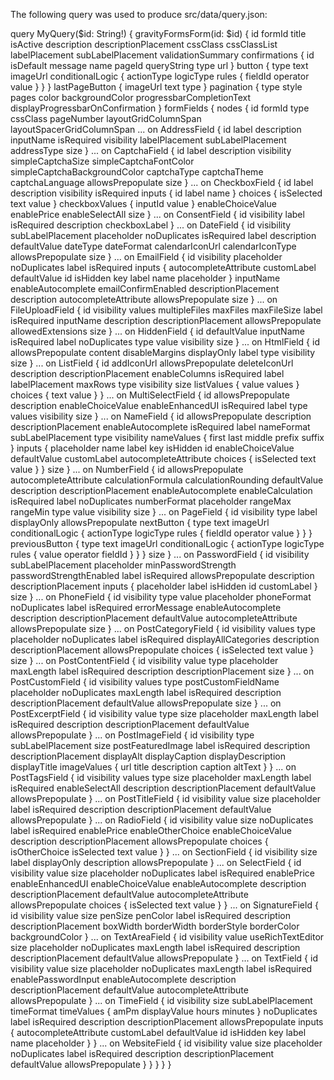 The following query was used to produce src/data/query.json:

query MyQuery($id: String!) {
  gravityFormsForm(id: $id) {
    id
    formId
    title
    isActive
    description
    descriptionPlacement
    cssClass
    cssClassList
    labelPlacement
    subLabelPlacement
    validationSummary
    confirmations {
      id
      isDefault
      message
      name
      pageId
      queryString
      type
      url
    }
    button {
      type
      text
      imageUrl
      conditionalLogic {
        actionType
        logicType
        rules {
          fieldId
          operator
          value
        }
      }
    }
    lastPageButton {
      imageUrl
      text
      type
    }
    pagination {
      type
      style
      pages
      color
      backgroundColor
      progressbarCompletionText
      displayProgressbarOnConfirmation
    }
    formFields {
      nodes {
        id
        formId
        type
        cssClass
        pageNumber
        layoutGridColumnSpan
        layoutSpacerGridColumnSpan
        ... on AddressField {
            id
            label
            description
            inputName
            isRequired
            visibility
            labelPlacement
            subLabelPlacement
            addressType
            size
          }
          ... on CaptchaField {
            id
            label
            description
            visibility
            simpleCaptchaSize
            simpleCaptchaFontColor
            simpleCaptchaBackgroundColor
            captchaType
            captchaTheme
            captchaLanguage
            allowsPrepopulate
            size
          }
          ... on CheckboxField {
            id
            label
            description
            visibility
            isRequired
            inputs {
              id
              label
              name
            }
            choices {
              isSelected
              text
              value
            }
            checkboxValues {
              inputId
              value
            }
            enableChoiceValue
            enablePrice
            enableSelectAll
            size
          }
          ... on ConsentField {
            id
            visibility
            label
            isRequired
            description
            checkboxLabel
          }
          ... on DateField {
            id
            visibility
            subLabelPlacement
            placeholder
            noDuplicates
            isRequired
            label
            description
            defaultValue
            dateType
            dateFormat
            calendarIconUrl
            calendarIconType
            allowsPrepopulate
            size
          }
          ... on EmailField {
            id
            visibility
            placeholder
            noDuplicates
            label
            isRequired
            inputs {
              autocompleteAttribute
              customLabel
              defaultValue
              id
              isHidden
              key
              label
              name
              placeholder
            }
            inputName
            enableAutocomplete
            emailConfirmEnabled
            descriptionPlacement
            description
            autocompleteAttribute
            allowsPrepopulate
            size
          }
          ... on FileUploadField {
            id
            visibility
            values
            multipleFiles
            maxFiles
            maxFileSize
            label
            isRequired
            inputName
            description
            descriptionPlacement
            allowsPrepopulate
            allowedExtensions
            size
          }
          ... on HiddenField {
            id
            defaultValue
            inputName
            isRequired
            label
            noDuplicates
            type
            value
            visibility
            size
          }
          ... on HtmlField {
            id
            allowsPrepopulate
            content
            disableMargins
            displayOnly
            label
            type
            visibility
            size
          }
          ... on ListField {
            id
            addIconUrl
            allowsPrepopulate
            deleteIconUrl
            description
            descriptionPlacement
            enableColumns
            isRequired
            label
            labelPlacement
            maxRows
            type
            visibility
            size
            listValues {
              value
              values
            }
            choices {
              text
              value
            }
          }
          ... on MultiSelectField {
            id
            allowsPrepopulate
            description
            enableChoiceValue
            enableEnhancedUI
            isRequired
            label
            type
            values
            visibility
            size
          }
          ... on NameField {
            id
            allowsPrepopulate
            description
            descriptionPlacement
            enableAutocomplete
            isRequired
            label
            nameFormat
            subLabelPlacement
            type
            visibility
            nameValues {
              first
              last
              middle
              prefix
              suffix
            }
            inputs {
              placeholder
              name
              label
              key
              isHidden
              id
              enableChoiceValue
              defaultValue
              customLabel
              autocompleteAttribute
              choices {
                isSelected
                text
                value
              }
            }
            size
          }
          ... on NumberField {
            id
            allowsPrepopulate
            autocompleteAttribute
            calculationFormula
            calculationRounding
            defaultValue
            description
            descriptionPlacement
            enableAutocomplete
            enableCalculation
            isRequired
            label
            noDuplicates
            numberFormat
            placeholder
            rangeMax
            rangeMin
            type
            value
            visibility
            size
          }
          ... on PageField {
            id
            visibility
            type
            label
            displayOnly
            allowsPrepopulate
            nextButton {
              type
              text
              imageUrl
              conditionalLogic {
                actionType
                logicType
                rules {
                  fieldId
                  operator
                  value
                }
              }
            }
            previousButton {
              type
              text
              imageUrl
              conditionalLogic {
                actionType
                logicType
                rules {
                  value
                  operator
                  fieldId
                }
              }
            }
            size
          }
          ... on PasswordField {
            id
            visibility
            subLabelPlacement
            placeholder
            minPasswordStrength
            passwordStrengthEnabled
            label
            isRequired
            allowsPrepopulate
            description
            descriptionPlacement
            inputs {
              placeholder
              label
              isHidden
              id
              customLabel
            }
            size
          }
          ... on PhoneField {
            id
            visibility
            type
            value
            placeholder
            phoneFormat
            noDuplicates
            label
            isRequired
            errorMessage
            enableAutocomplete
            description
            descriptionPlacement
            defaultValue
            autocompleteAttribute
            allowsPrepopulate
            size
          }
          ... on PostCategoryField {
            id
            visibility
            values
            type
            placeholder
            noDuplicates
            label
            isRequired
            displayAllCategories
            description
            descriptionPlacement
            allowsPrepopulate
            choices {
              isSelected
              text
              value
            }
            size
          }
          ... on PostContentField {
            id
            visibility
            value
            type
            placeholder
            maxLength
            label
            isRequired
            description
            descriptionPlacement
            size
          }
          ... on PostCustomField {
            id
            visibility
            values
            type
            postCustomFieldName
            placeholder
            noDuplicates
            maxLength
            label
            isRequired
            description
            descriptionPlacement
            defaultValue
            allowsPrepopulate
            size
          }
          ... on PostExcerptField {
            id
            visibility
            value
            type
            size
            placeholder
            maxLength
            label
            isRequired
            description
            descriptionPlacement
            defaultValue
            allowsPrepopulate
          }
          ... on PostImageField {
            id
            visibility
            type
            subLabelPlacement
            size
            postFeaturedImage
            label
            isRequired
            description
            descriptionPlacement
            displayAlt
            displayCaption
            displayDescription
            displayTitle
            imageValues {
              url
              title
              description
              caption
              altText
            }
          }
          ... on PostTagsField {
            id
            visibility
            values
            type
            size
            placeholder
            maxLength
            label
            isRequired
            enableSelectAll
            description
            descriptionPlacement
            defaultValue
            allowsPrepopulate
          }
          ... on PostTitleField {
            id
            visibility
            value
            size
            placeholder
            label
            isRequired
            description
            descriptionPlacement
            defaultValue
            allowsPrepopulate
          }
          ... on RadioField {
            id
            visibility
            value
            size
            noDuplicates
            label
            isRequired
            enablePrice
            enableOtherChoice
            enableChoiceValue
            description
            descriptionPlacement
            allowsPrepopulate
            choices {
              isOtherChoice
              isSelected
              text
              value
            }
          }
          ... on SectionField {
            id
            visibility
            size
            label
            displayOnly
            description
            allowsPrepopulate
          }
          ... on SelectField {
            id
            visibility
            value
            size
            placeholder
            noDuplicates
            label
            isRequired
            enablePrice
            enableEnhancedUI
            enableChoiceValue
            enableAutocomplete
            description
            descriptionPlacement
            defaultValue
            autocompleteAttribute
            allowsPrepopulate
            choices {
              isSelected
              text
              value
            }
          }
          ... on SignatureField {
            id
            visibility
            value
            size
            penSize
            penColor
            label
            isRequired
            description
            descriptionPlacement
            boxWidth
            borderWidth
            borderStyle
            borderColor
            backgroundColor
          }
          ... on TextAreaField {
            id
            visibility
            value
            useRichTextEditor
            size
            placeholder
            noDuplicates
            maxLength
            label
            isRequired
            description
            descriptionPlacement
            defaultValue
            allowsPrepopulate
          }
          ... on TextField {
            id
            visibility
            value
            size
            placeholder
            noDuplicates
            maxLength
            label
            isRequired
            enablePasswordInput
            enableAutocomplete
            description
            descriptionPlacement
            defaultValue
            autocompleteAttribute
            allowsPrepopulate
          }
          ... on TimeField {
            id
            visibility
            size
            subLabelPlacement
            timeFormat
            timeValues {
              amPm
              displayValue
              hours
              minutes
            }
            noDuplicates
            label
            isRequired
            description
            descriptionPlacement
            allowsPrepopulate
            inputs {
              autocompleteAttribute
              customLabel
              defaultValue
              id
              isHidden
              key
              label
              name
              placeholder
            }
          }
          ... on WebsiteField {
            id
            visibility
            value
            size
            placeholder
            noDuplicates
            label
            isRequired
            description
            descriptionPlacement
            defaultValue
            allowsPrepopulate
          }
      }
    }
  }
}
